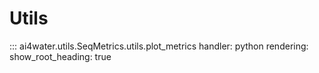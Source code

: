 # Utils
::: ai4water.utils.SeqMetrics.utils.plot_metrics
    handler: python
    rendering:
        show_root_heading: true